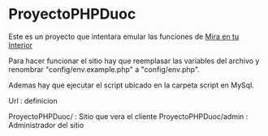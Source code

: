 # ProyectoPHPDuoc

Este es un proyecto que intentara emular las funciones de [Mira en tu Interior](http://www.miraentuinterior.com/es/)

Para hacer funcionar el sitio hay que reemplasar las variables del archivo y renombrar "config/env.example.php" a "config/env.php".

Ademas hay que ejecutar el script ubicado en la carpeta script en MySql.

Url : definicion

ProyectoPHPDuoc/ 			   : Sitio que vera el cliente
ProyectoPHPDuoc/admin 		   : Administrador del sitio

